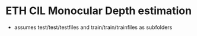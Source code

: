 # ETH CIL Monocular Depth estimation

- assumes test/test/testfiles and train/train/trainfiles as subfolders
